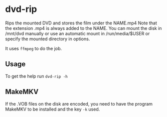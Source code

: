 # dvd-rip

Rips the mounted DVD and stores the film under the NAME.mp4
Note that the extension .mp4 is always added to the NAME.
You can mount the disk in /mnt/dvd manually or use an automatic
mount in /run/media/$USER or specify the mounted directory in options.

It uses `ffmpeg` to do the job.

## Usage

To get the help run `dvd-rip -h`

## MakeMKV

If the .VOB files on the disk are encoded, you need to have the program
MakeMKV to be installed and the key `-k` used.
